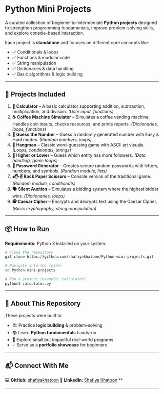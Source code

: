# Python Mini Projects 

A curated collection of beginner-to-intermediate **Python projects** designed to strengthen programming fundamentals, improve problem-solving skills, and explore console-based interaction.

Each project is **standalone** and focuses on different core concepts like:

* ✅ Conditionals & loops
* ✅ Functions & modular code
* ✅ String manipulation
* ✅ Dictionaries & data handling
* ✅ Basic algorithms & logic building

---

## 🚀 Projects Included

1. **🧮 Calculator** – A basic calculator supporting addition, subtraction, multiplication, and division. *(User input, functions)*
2. **☕ Coffee Machine Simulator** – Simulates a coffee vending machine. Handles coin inputs, checks resources, and prints reports. *(Dictionaries, loops, functions)*
3. **🎯 Guess the Number** – Guess a randomly generated number with Easy & Hard modes. *(Random numbers, loops)*
4. **👻 Hangman** – Classic word-guessing game with ASCII art visuals. *(Loops, conditionals, strings)*
5. **🔼 Higher or Lower** – Guess which entity has more followers. *(Data handling, game loops)*
6. **🔐 Password Generator** – Creates secure random passwords with letters, numbers, and symbols. *(Random module, lists)*
7. **✊🖐✌ Rock Paper Scissors** – Console version of the traditional game. *(Random module, conditionals)*
8. **🗣️ Silent Auction** – Simulates a bidding system where the highest bidder wins. *(Dictionaries, loops)*
9. **🕵️ Caesar Cipher** – Encrypts and decrypts text using the Caesar Cipher. *(Basic cryptography, string manipulation)*

---

## 📦 How to Run

**Requirements:** Python 3 installed on your system.

```bash
# Clone the repository
git clone https://github.com/shafiyakhatoon/Python-mini-projects.git

# Navigate into the folder
cd Python-mini-projects

# Run a project (example: Calculator)
python3 calculator.py
```

---

## 📌 About This Repository

These projects were built to:

* 🏗 Practice **logic building** & problem-solving
* 📚 Learn **Python fundamentals** hands-on
* 🎯 Explore small but impactful real-world programs
* 💡 Serve as a **portfolio showcase** for beginners

---

## 📬 Connect With Me

💻 **GitHub:** [shafiyakhatoon](https://github.com/shafiyakhatoon)
🔗 **LinkedIn:** [Shafiya Khatoon](https://www.linkedin.com/in/shafiya-khatoon/)
**

---
